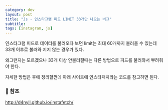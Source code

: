 ```yaml
---
category: dev
layout: post
title: "Js - 인스타그램 피드 LIMIT 33개만 나오는 버그"
subtitle: 
tags: [instagram, js]
---
```

인스타그램 피드로 데이터를 불러오다 보면 limit는 최대 60개까지 불러올 수 있는데 33개 이후로 불러와 지지 않는 경우가 있다.

왜그런지는 모르겠으나 33개 이상 안불러질때는 다른 방법으로 피드를 불러와서 뿌려줘야 한다.
<!--more-->

자세한 방법은 후에 정리할껀데 아래 사이트에 인스타패치라는 코드를 참고하면 된다.

### 📌 참조
<a href="http://d4nyll.github.io/instafetch/" target="_blank" class="link">http://d4nyll.github.io/instafetch/</a>
